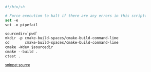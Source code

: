 

```cmake
#!/bin/sh

# Force execution to halt if there are any errors in this script:
set -e
set -o pipefail

sourcedir=`pwd`
mkdir -p cmake-build-spaces/cmake-build-command-line
cd       cmake-build-spaces/cmake-build-command-line
cmake -Wdev $sourcedir
cmake --build .
ctest .
```
<sup><a href='https://github.com/claremacrae/ApprovalTests.cpp.CMakeSamples/blob/main/./fetch_content_approvaltests_catch2/build.sh' title='File snippet was copied from'>snippet source</a></sup>

